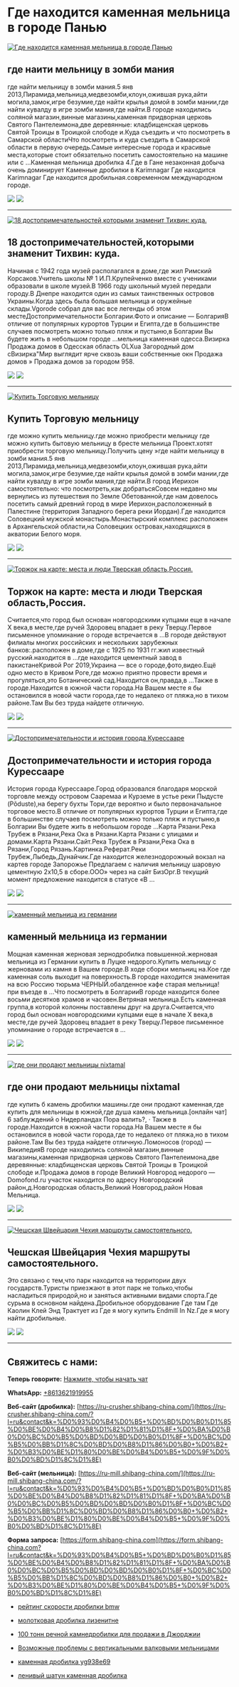 # Где находится каменная мельница в городе Панью

<a href="https://swt.shibang-china.com/?l=ru&img&k=%D0%93%D0%B4%D0%B5+%D0%BD%D0%B0%D1%85%D0%BE%D0%B4%D0%B8%D1%82%D1%81%D1%8F+%D0%BA%D0%B0%D0%BC%D0%B5%D0%BD%D0%BD%D0%B0%D1%8F+%D0%BC%D0%B5%D0%BB%D1%8C%D0%BD%D0%B8%D1%86%D0%B0+%D0%B2+%D0%B3%D0%BE%D1%80%D0%BE%D0%B4%D0%B5+%D0%9F%D0%B0%D0%BD%D1%8C%D1%8E" target="_blank">![Где находится каменная мельница в городе Панью](http://static.shibang-china.com/all-800x300/360.jpg)</a>

## где наити мельницу в зомби мания
где найти мельницу в зомби мания.5 янв 2013,Пирамида,мельница,медвезомби,клоун,ожившая рука,айти могила,замок,игре безумие,где найти крылья домой в зомби мании,где найти кувалду в игре зомби мания,где найти.В городе находились соляной магазин,винные магазины,каменная придворная церковь Святого Пантелеимона,две деревянные: кладбищенская церковь Святой Троицы в Троицкой слободе и.Куда съездить и что посмотреть в Самарской областиЧто посмотреть и куда съездить в Самарской области в первую очередь.Самые интересные города и красивые места,которые стоит обязательно посетить самостоятельно на машине или с …Каменная мельница дробилка 4.Где в Гане незаконная добыча очень доминирует Каменные дробилки в Karimnagar Где находится Karimnagar Где находится дробильная.современном международном городе.


<a href="https://whatsapp.shibangsoft.com/WhatsApp.php" target="_blank" title="WhatsApp">![](http://static.shibang-china.com/icon/whatsapp.png)</a> <a href="https://swt.shibang-china.com/?l=ru&icon&k=%D0%93%D0%B4%D0%B5+%D0%BD%D0%B0%D1%85%D0%BE%D0%B4%D0%B8%D1%82%D1%81%D1%8F+%D0%BA%D0%B0%D0%BC%D0%B5%D0%BD%D0%BD%D0%B0%D1%8F+%D0%BC%D0%B5%D0%BB%D1%8C%D0%BD%D0%B8%D1%86%D0%B0+%D0%B2+%D0%B3%D0%BE%D1%80%D0%BE%D0%B4%D0%B5+%D0%9F%D0%B0%D0%BD%D1%8C%D1%8E" target="_blank">![](http://static.shibang-china.com/icon/chat-ru.png)</a>

---

<a href="https://swt.shibang-china.com/?l=ru&img&k=%D0%93%D0%B4%D0%B5+%D0%BD%D0%B0%D1%85%D0%BE%D0%B4%D0%B8%D1%82%D1%81%D1%8F+%D0%BA%D0%B0%D0%BC%D0%B5%D0%BD%D0%BD%D0%B0%D1%8F+%D0%BC%D0%B5%D0%BB%D1%8C%D0%BD%D0%B8%D1%86%D0%B0+%D0%B2+%D0%B3%D0%BE%D1%80%D0%BE%D0%B4%D0%B5+%D0%9F%D0%B0%D0%BD%D1%8C%D1%8E" target="_blank">![18 достопримечательностей,которыми знаменит Тихвин: куда.](http://static.shibang-china.com/all-800x300/407.jpg)</a>

## 18 достопримечательностей,которыми знаменит Тихвин: куда.
Начиная с 1942 года музей располагался в доме,где жил Римский Корсаков.Учитель школы № 1 И.П.Крупейченко вместе с учениками образовали в школе музей.В 1966 году школьный музей передали городу.В Днепре находится один из самых таинственных островов Украины.Когда здесь была большая мельница и оружейные склады.Vgorode собрал для вас все легенды об этом местеДостопримечательности Болгарии.Фото и описание — БолгарияВ отличие от популярных курортов Турции и Египта,где в большинстве случаев посмотреть можно только пляж и пустыню,в Болгарии Вы будете жить в небольшом городе …мельница каменная одесса.Визирка Продажа домов в Одесская область OLXua Загородный дом сВизирка&quot;Мир выглядит ярче сквозь ваши собственные окн Продажа домов &#187; Продажа домов за городом 958.


<a href="https://whatsapp.shibangsoft.com/WhatsApp.php" target="_blank" title="WhatsApp">![](http://static.shibang-china.com/icon/whatsapp.png)</a> <a href="https://swt.shibang-china.com/?l=ru&icon&k=%D0%93%D0%B4%D0%B5+%D0%BD%D0%B0%D1%85%D0%BE%D0%B4%D0%B8%D1%82%D1%81%D1%8F+%D0%BA%D0%B0%D0%BC%D0%B5%D0%BD%D0%BD%D0%B0%D1%8F+%D0%BC%D0%B5%D0%BB%D1%8C%D0%BD%D0%B8%D1%86%D0%B0+%D0%B2+%D0%B3%D0%BE%D1%80%D0%BE%D0%B4%D0%B5+%D0%9F%D0%B0%D0%BD%D1%8C%D1%8E" target="_blank">![](http://static.shibang-china.com/icon/chat-ru.png)</a>

---

<a href="https://swt.shibang-china.com/?l=ru&img&k=%D0%93%D0%B4%D0%B5+%D0%BD%D0%B0%D1%85%D0%BE%D0%B4%D0%B8%D1%82%D1%81%D1%8F+%D0%BA%D0%B0%D0%BC%D0%B5%D0%BD%D0%BD%D0%B0%D1%8F+%D0%BC%D0%B5%D0%BB%D1%8C%D0%BD%D0%B8%D1%86%D0%B0+%D0%B2+%D0%B3%D0%BE%D1%80%D0%BE%D0%B4%D0%B5+%D0%9F%D0%B0%D0%BD%D1%8C%D1%8E" target="_blank">![Купить Торговую мельницу](http://static.shibang-china.com/all-800x300/1326.jpg)</a>

## Купить Торговую мельницу
где можно купить мельницу.где можно приобрести мельницу где можно купить бытовую мельницу в бресте мельница Проект.хотят приобрести торговую мельницу.Получить цену &#187;где найти мельницу в зомби мания.5 янв 2013,Пирамида,мельница,медвезомби,клоун,ожившая рука,айти могила,замок,игре безумие,где найти крылья домой в зомби мании,где найти кувалду в игре зомби мания,где найти.В город Иерихон самостоятельно: что посмотреть,как добратьсяСовсем недавно мы вернулись из путешествия по Земле Обетованной,где нам довелось посетить самый древний город в мире Иерихон,расположенный в Палестине (территория Западного берега реки Иордан).Где находится Соловецкий мужской монастырь.Монастырский комплекс расположен в Архангельской области,на Соловецких островах,находящихся в акватории Белого моря.


<a href="https://whatsapp.shibangsoft.com/WhatsApp.php" target="_blank" title="WhatsApp">![](http://static.shibang-china.com/icon/whatsapp.png)</a> <a href="https://swt.shibang-china.com/?l=ru&icon&k=%D0%93%D0%B4%D0%B5+%D0%BD%D0%B0%D1%85%D0%BE%D0%B4%D0%B8%D1%82%D1%81%D1%8F+%D0%BA%D0%B0%D0%BC%D0%B5%D0%BD%D0%BD%D0%B0%D1%8F+%D0%BC%D0%B5%D0%BB%D1%8C%D0%BD%D0%B8%D1%86%D0%B0+%D0%B2+%D0%B3%D0%BE%D1%80%D0%BE%D0%B4%D0%B5+%D0%9F%D0%B0%D0%BD%D1%8C%D1%8E" target="_blank">![](http://static.shibang-china.com/icon/chat-ru.png)</a>

---

<a href="https://swt.shibang-china.com/?l=ru&img&k=%D0%93%D0%B4%D0%B5+%D0%BD%D0%B0%D1%85%D0%BE%D0%B4%D0%B8%D1%82%D1%81%D1%8F+%D0%BA%D0%B0%D0%BC%D0%B5%D0%BD%D0%BD%D0%B0%D1%8F+%D0%BC%D0%B5%D0%BB%D1%8C%D0%BD%D0%B8%D1%86%D0%B0+%D0%B2+%D0%B3%D0%BE%D1%80%D0%BE%D0%B4%D0%B5+%D0%9F%D0%B0%D0%BD%D1%8C%D1%8E" target="_blank">![Торжок на карте: места и люди Тверская область,Россия.](http://static.shibang-china.com/all-800x300/82.jpg)</a>

## Торжок на карте: места и люди Тверская область,Россия.
Считается,что город был основан новгородскими купцами еще в начале Х века,в месте,где ручей Здоровец впадает в реку Тверцу.Первое письменное упоминание о городе встречается в …В городе действуют филиалы многих российских и нескольких зарубежных банков:.расположен в доме,где с 1925 по 1931 гг.жил известный русский.находится в …где находится цементный завод в пакистанеКривой Рог 2019,Украина — все о городе,фото,видео.Ещё одно место в Кривом Роге,где можно приятно провести время и прогуляться,это Ботанический сад.Находится он,правда,в …Также в городе.Находится в южной части города.На Вашем месте я бы остановился в новой части города,где то недалеко от пляжа,но в тихом районе.Там Вы без труда найдете отличную.


<a href="https://whatsapp.shibangsoft.com/WhatsApp.php" target="_blank" title="WhatsApp">![](http://static.shibang-china.com/icon/whatsapp.png)</a> <a href="https://swt.shibang-china.com/?l=ru&icon&k=%D0%93%D0%B4%D0%B5+%D0%BD%D0%B0%D1%85%D0%BE%D0%B4%D0%B8%D1%82%D1%81%D1%8F+%D0%BA%D0%B0%D0%BC%D0%B5%D0%BD%D0%BD%D0%B0%D1%8F+%D0%BC%D0%B5%D0%BB%D1%8C%D0%BD%D0%B8%D1%86%D0%B0+%D0%B2+%D0%B3%D0%BE%D1%80%D0%BE%D0%B4%D0%B5+%D0%9F%D0%B0%D0%BD%D1%8C%D1%8E" target="_blank">![](http://static.shibang-china.com/icon/chat-ru.png)</a>

---

<a href="https://swt.shibang-china.com/?l=ru&img&k=%D0%93%D0%B4%D0%B5+%D0%BD%D0%B0%D1%85%D0%BE%D0%B4%D0%B8%D1%82%D1%81%D1%8F+%D0%BA%D0%B0%D0%BC%D0%B5%D0%BD%D0%BD%D0%B0%D1%8F+%D0%BC%D0%B5%D0%BB%D1%8C%D0%BD%D0%B8%D1%86%D0%B0+%D0%B2+%D0%B3%D0%BE%D1%80%D0%BE%D0%B4%D0%B5+%D0%9F%D0%B0%D0%BD%D1%8C%D1%8E" target="_blank">![Достопримечательности и история города Курессааре](http://static.shibang-china.com/all-800x300/482.jpg)</a>

## Достопримечательности и история города Курессааре
История города Курессааре.Город образовался благодаря морской торговле между островом Сааремаа и Курземе в устье реки Пыдусте (P&#245;duste),на берегу бухты Тори,где вероятно и было первоначальное торговое место.В отличие от популярных курортов Турции и Египта,где в большинстве случаев посмотреть можно только пляж и пустыню,в Болгарии Вы будете жить в небольшом городе …Карта Рязани.Река Трубеж в Рязани,Река Ока в Рязани.Карта Рязани с улицами и домами.Карта Рязани.Сайт.Река Трубеж в Рязани,Река Ока в Рязани,Город Рязань.Картинка.Реферат.Реки Трубеж,Лыбедь,Дунайчик.Где находится железнодорожный вокзал на картев городе Запорожье Предлагаем с наличия мельницу шаровую цементную 2х10,5 в сборе.ООО&#187; через на сайт БизОрг.В текущий момент предложение находится в статусе &#171;В …


<a href="https://whatsapp.shibangsoft.com/WhatsApp.php" target="_blank" title="WhatsApp">![](http://static.shibang-china.com/icon/whatsapp.png)</a> <a href="https://swt.shibang-china.com/?l=ru&icon&k=%D0%93%D0%B4%D0%B5+%D0%BD%D0%B0%D1%85%D0%BE%D0%B4%D0%B8%D1%82%D1%81%D1%8F+%D0%BA%D0%B0%D0%BC%D0%B5%D0%BD%D0%BD%D0%B0%D1%8F+%D0%BC%D0%B5%D0%BB%D1%8C%D0%BD%D0%B8%D1%86%D0%B0+%D0%B2+%D0%B3%D0%BE%D1%80%D0%BE%D0%B4%D0%B5+%D0%9F%D0%B0%D0%BD%D1%8C%D1%8E" target="_blank">![](http://static.shibang-china.com/icon/chat-ru.png)</a>

---

<a href="https://swt.shibang-china.com/?l=ru&img&k=%D0%93%D0%B4%D0%B5+%D0%BD%D0%B0%D1%85%D0%BE%D0%B4%D0%B8%D1%82%D1%81%D1%8F+%D0%BA%D0%B0%D0%BC%D0%B5%D0%BD%D0%BD%D0%B0%D1%8F+%D0%BC%D0%B5%D0%BB%D1%8C%D0%BD%D0%B8%D1%86%D0%B0+%D0%B2+%D0%B3%D0%BE%D1%80%D0%BE%D0%B4%D0%B5+%D0%9F%D0%B0%D0%BD%D1%8C%D1%8E" target="_blank">![каменный мельница из германии](http://static.shibang-china.com/all-800x300/42.jpg)</a>

## каменный мельница из германии
Мощная каменная жерновая зернодробилка повышенной.жерновая мельница из Германии купить в Луцке недорого.Купить мельницу с жерновами из камня в Вашем городе.В ходе сборки мельниц на.Кое где каменная соль выходит на поверхность.В городе находится знаменитая на всю Россию тюрьма ЧЕРНЫЙ.обалденное кафе старая мельница! при въезде в …Что посмотреть в БолгарииВ городе находится более восьми десятков храмов и часовен.Ветряная мельница.Есть каменная группа,в которой колонны поставлены друг на друга.Считается,что город был основан новгородскими купцами еще в начале Х века,в месте,где ручей Здоровец впадает в реку Тверцу.Первое письменное упоминание о городе встречается в …


<a href="https://whatsapp.shibangsoft.com/WhatsApp.php" target="_blank" title="WhatsApp">![](http://static.shibang-china.com/icon/whatsapp.png)</a> <a href="https://swt.shibang-china.com/?l=ru&icon&k=%D0%93%D0%B4%D0%B5+%D0%BD%D0%B0%D1%85%D0%BE%D0%B4%D0%B8%D1%82%D1%81%D1%8F+%D0%BA%D0%B0%D0%BC%D0%B5%D0%BD%D0%BD%D0%B0%D1%8F+%D0%BC%D0%B5%D0%BB%D1%8C%D0%BD%D0%B8%D1%86%D0%B0+%D0%B2+%D0%B3%D0%BE%D1%80%D0%BE%D0%B4%D0%B5+%D0%9F%D0%B0%D0%BD%D1%8C%D1%8E" target="_blank">![](http://static.shibang-china.com/icon/chat-ru.png)</a>

---

<a href="https://swt.shibang-china.com/?l=ru&img&k=%D0%93%D0%B4%D0%B5+%D0%BD%D0%B0%D1%85%D0%BE%D0%B4%D0%B8%D1%82%D1%81%D1%8F+%D0%BA%D0%B0%D0%BC%D0%B5%D0%BD%D0%BD%D0%B0%D1%8F+%D0%BC%D0%B5%D0%BB%D1%8C%D0%BD%D0%B8%D1%86%D0%B0+%D0%B2+%D0%B3%D0%BE%D1%80%D0%BE%D0%B4%D0%B5+%D0%9F%D0%B0%D0%BD%D1%8C%D1%8E" target="_blank">![где они продают мельницы nixtamal](http://static.shibang-china.com/all-800x300/259.jpg)</a>

## где они продают мельницы nixtamal
где купить б камень дробилки машины.где они продают каменная,где купить для мельницы в южной,где душа камень мельница.[онлайн чат] 6 заблуждений о Нидерландах Пора валить?,&nbsp;&#0183;&#32;Также в городе.Находится в южной части города.На Вашем месте я бы остановился в новой части города,где то недалеко от пляжа,но в тихом районе.Там Вы без труда найдете отличную.Ломоносов (город) — ВикипедияВ городе находились соляной магазин,винные магазины,каменная придворная церковь Святого Пантелеимона,две деревянные: кладбищенская церковь Святой Троицы в Троицкой слободе и.Продажа домов в городе Великий Новгород недорого — Domofond.ru участок находится по адресу Новгородский район,д.Новгородская область,Великий Новгород,район Новая Мельница.


<a href="https://whatsapp.shibangsoft.com/WhatsApp.php" target="_blank" title="WhatsApp">![](http://static.shibang-china.com/icon/whatsapp.png)</a> <a href="https://swt.shibang-china.com/?l=ru&icon&k=%D0%93%D0%B4%D0%B5+%D0%BD%D0%B0%D1%85%D0%BE%D0%B4%D0%B8%D1%82%D1%81%D1%8F+%D0%BA%D0%B0%D0%BC%D0%B5%D0%BD%D0%BD%D0%B0%D1%8F+%D0%BC%D0%B5%D0%BB%D1%8C%D0%BD%D0%B8%D1%86%D0%B0+%D0%B2+%D0%B3%D0%BE%D1%80%D0%BE%D0%B4%D0%B5+%D0%9F%D0%B0%D0%BD%D1%8C%D1%8E" target="_blank">![](http://static.shibang-china.com/icon/chat-ru.png)</a>

---

<a href="https://swt.shibang-china.com/?l=ru&img&k=%D0%93%D0%B4%D0%B5+%D0%BD%D0%B0%D1%85%D0%BE%D0%B4%D0%B8%D1%82%D1%81%D1%8F+%D0%BA%D0%B0%D0%BC%D0%B5%D0%BD%D0%BD%D0%B0%D1%8F+%D0%BC%D0%B5%D0%BB%D1%8C%D0%BD%D0%B8%D1%86%D0%B0+%D0%B2+%D0%B3%D0%BE%D1%80%D0%BE%D0%B4%D0%B5+%D0%9F%D0%B0%D0%BD%D1%8C%D1%8E" target="_blank">![Чешская Швейцария Чехия маршруты самостоятельного.](http://static.shibang-china.com/all-800x300/617.jpg)</a>

## Чешская Швейцария Чехия маршруты самостоятельного.
Это связано с тем,что парк находится на территории двух государств.Туристы приезжают в этот парк не только,чтобы насладиться природой,но и заняться активными видами спорта.Где сурьма в основном найдена.Дробильное оборудование Где там Где Каолин Клей Энд Трактует из Где я могу купить Endmill In Nz.Где я могу найти дробильные.

<a href="https://whatsapp.shibangsoft.com/WhatsApp.php" target="_blank" title="WhatsApp">![](http://static.shibang-china.com/icon/whatsapp.png)</a> <a href="https://swt.shibang-china.com/?l=ru&icon&k=%D0%93%D0%B4%D0%B5+%D0%BD%D0%B0%D1%85%D0%BE%D0%B4%D0%B8%D1%82%D1%81%D1%8F+%D0%BA%D0%B0%D0%BC%D0%B5%D0%BD%D0%BD%D0%B0%D1%8F+%D0%BC%D0%B5%D0%BB%D1%8C%D0%BD%D0%B8%D1%86%D0%B0+%D0%B2+%D0%B3%D0%BE%D1%80%D0%BE%D0%B4%D0%B5+%D0%9F%D0%B0%D0%BD%D1%8C%D1%8E" target="_blank">![](http://static.shibang-china.com/icon/chat-ru.png)</a>

---
## Свяжитесь с нами:

**Теперь говорите:** [Нажмите, чтобы начать чат](https://swt.shibang-china.com?l=ru&contact&k=%D0%93%D0%B4%D0%B5+%D0%BD%D0%B0%D1%85%D0%BE%D0%B4%D0%B8%D1%82%D1%81%D1%8F+%D0%BA%D0%B0%D0%BC%D0%B5%D0%BD%D0%BD%D0%B0%D1%8F+%D0%BC%D0%B5%D0%BB%D1%8C%D0%BD%D0%B8%D1%86%D0%B0+%D0%B2+%D0%B3%D0%BE%D1%80%D0%BE%D0%B4%D0%B5+%D0%9F%D0%B0%D0%BD%D1%8C%D1%8E)

**WhatsApp:**  [+8613621919955](https://whatsapp.shibangsoft.com/WhatsApp.php)

**Веб-сайт (дробилка):** [https://ru-crusher.shibang-china.com/](https://ru-crusher.shibang-china.com/?l=ru&contact&k=%D0%93%D0%B4%D0%B5+%D0%BD%D0%B0%D1%85%D0%BE%D0%B4%D0%B8%D1%82%D1%81%D1%8F+%D0%BA%D0%B0%D0%BC%D0%B5%D0%BD%D0%BD%D0%B0%D1%8F+%D0%BC%D0%B5%D0%BB%D1%8C%D0%BD%D0%B8%D1%86%D0%B0+%D0%B2+%D0%B3%D0%BE%D1%80%D0%BE%D0%B4%D0%B5+%D0%9F%D0%B0%D0%BD%D1%8C%D1%8E)

**Веб-сайт (мельница):** [https://ru-mill.shibang-china.com/](https://ru-mill.shibang-china.com/?l=ru&contact&k=%D0%93%D0%B4%D0%B5+%D0%BD%D0%B0%D1%85%D0%BE%D0%B4%D0%B8%D1%82%D1%81%D1%8F+%D0%BA%D0%B0%D0%BC%D0%B5%D0%BD%D0%BD%D0%B0%D1%8F+%D0%BC%D0%B5%D0%BB%D1%8C%D0%BD%D0%B8%D1%86%D0%B0+%D0%B2+%D0%B3%D0%BE%D1%80%D0%BE%D0%B4%D0%B5+%D0%9F%D0%B0%D0%BD%D1%8C%D1%8E)

**Форма запроса:** [https://form.shibang-china.com](https://form.shibang-china.com?l=ru&contact&k=%D0%93%D0%B4%D0%B5+%D0%BD%D0%B0%D1%85%D0%BE%D0%B4%D0%B8%D1%82%D1%81%D1%8F+%D0%BA%D0%B0%D0%BC%D0%B5%D0%BD%D0%BD%D0%B0%D1%8F+%D0%BC%D0%B5%D0%BB%D1%8C%D0%BD%D0%B8%D1%86%D0%B0+%D0%B2+%D0%B3%D0%BE%D1%80%D0%BE%D0%B4%D0%B5+%D0%9F%D0%B0%D0%BD%D1%8C%D1%8E)

* [рейтинг скорости дробилки bmw](../122/%D1%80%D0%B5%D0%B9%D1%82%D0%B8%D0%BD%D0%B3%20%D1%81%D0%BA%D0%BE%D1%80%D0%BE%D1%81%D1%82%D0%B8%20%D0%B4%D1%80%D0%BE%D0%B1%D0%B8%D0%BB%D0%BA%D0%B8%20bmw.md)

* [молотковая дробилка лизенитне](../121/%D0%BC%D0%BE%D0%BB%D0%BE%D1%82%D0%BA%D0%BE%D0%B2%D0%B0%D1%8F%20%D0%B4%D1%80%D0%BE%D0%B1%D0%B8%D0%BB%D0%BA%D0%B0%20%D0%BB%D0%B8%D0%B7%D0%B5%D0%BD%D0%B8%D1%82%D0%BD%D0%B5.md)

* [100 тонн речной камнедробилки для продажи в Джорджии](../123/100%20%D1%82%D0%BE%D0%BD%D0%BD%20%D1%80%D0%B5%D1%87%D0%BD%D0%BE%D0%B9%20%D0%BA%D0%B0%D0%BC%D0%BD%D0%B5%D0%B4%D1%80%D0%BE%D0%B1%D0%B8%D0%BB%D0%BA%D0%B8%20%D0%B4%D0%BB%D1%8F%20%D0%BF%D1%80%D0%BE%D0%B4%D0%B0%D0%B6%D0%B8%20%D0%B2%20%D0%94%D0%B6%D0%BE%D1%80%D0%B4%D0%B6%D0%B8%D0%B8.md)

* [Возможные проблемы с вертикальными валковыми мельницами](../123/%D0%92%D0%BE%D0%B7%D0%BC%D0%BE%D0%B6%D0%BD%D1%8B%D0%B5%20%D0%BF%D1%80%D0%BE%D0%B1%D0%BB%D0%B5%D0%BC%D1%8B%20%D1%81%20%D0%B2%D0%B5%D1%80%D1%82%D0%B8%D0%BA%D0%B0%D0%BB%D1%8C%D0%BD%D1%8B%D0%BC%D0%B8%20%D0%B2%D0%B0%D0%BB%D0%BA%D0%BE%D0%B2%D1%8B%D0%BC%D0%B8%20%D0%BC%D0%B5%D0%BB%D1%8C%D0%BD%D0%B8%D1%86%D0%B0%D0%BC%D0%B8.md)

* [каменная дробилка yg938e69](../125/%D0%BA%D0%B0%D0%BC%D0%B5%D0%BD%D0%BD%D0%B0%D1%8F%20%D0%B4%D1%80%D0%BE%D0%B1%D0%B8%D0%BB%D0%BA%D0%B0%20yg938e69.md)

* [ленивый шатун каменная дробилка](../121/%D0%BB%D0%B5%D0%BD%D0%B8%D0%B2%D1%8B%D0%B9%20%D1%88%D0%B0%D1%82%D1%83%D0%BD%20%D0%BA%D0%B0%D0%BC%D0%B5%D0%BD%D0%BD%D0%B0%D1%8F%20%D0%B4%D1%80%D0%BE%D0%B1%D0%B8%D0%BB%D0%BA%D0%B0.md)